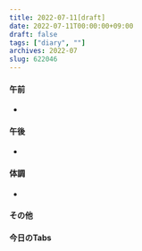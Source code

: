 ```yaml
---
title: 2022-07-11[draft]
date: 2022-07-11T00:00:00+09:00
draft: false
tags: ["diary", ""]
archives: 2022-07
slug: 622046
---
```

#### 午前
- 
#### 午後
- 
#### 体調
- 
#### その他
#### 今日のTabs